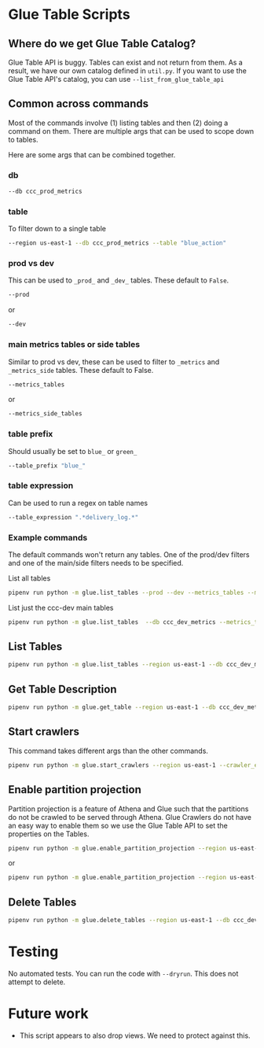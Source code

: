 # Glue Table Scripts

## Where do we get Glue Table Catalog?

Glue Table API is buggy.  Tables can exist and not return from them.  As a result, we have our own catalog defined in `util.py`.  If you want to use the Glue Table API's catalog, you can use `--list_from_glue_table_api`

## Common across commands

Most of the commands involve (1) listing tables and then (2) doing a command on them.  There are multiple args that can be used to scope down to tables.

Here are some args that can be combined together.

### db

```bash
--db ccc_prod_metrics
```

### table
To filter down to a single table

```bash
--region us-east-1 --db ccc_prod_metrics --table "blue_action"
```

### prod vs dev
This can be used to `_prod_` and `_dev_` tables.  These default to `False`.

```bash
--prod
```

or

```bash
--dev
```

### main metrics tables or side tables
Similar to prod vs dev, these can be used to filter to `_metrics` and `_metrics_side` tables.  These default to False.

```bash
--metrics_tables
```

or

```bash
--metrics_side_tables
```

### table prefix
Should usually be set to `blue_` or `green_`

```bash
--table_prefix "blue_"
```

### table expression
Can be used to run a regex on table names

```bash
--table_expression ".*delivery_log.*"
```

### Example commands

The default commands won't return any tables.  One of the prod/dev filters and one of the main/side filters needs to be specified.

List all tables
```bash
pipenv run python -m glue.list_tables --prod --dev --metrics_tables --metrics_side_tables
```

List just the ccc-dev main tables
```bash
pipenv run python -m glue.list_tables  --db ccc_dev_metrics --metrics_tables
```

## List Tables

```bash
pipenv run python -m glue.list_tables --region us-east-1 --db ccc_dev_metrics_side --table_expression "blue_.*"
```

## Get Table Description

```bash
pipenv run python -m glue.get_table --region us-east-1 --db ccc_dev_metrics_side --table "blue_flat_response_insertion"
```

## Start crawlers

This command takes different args than the other commands.

```bash
pipenv run python -m glue.start_crawlers --region us-east-1 --crawler_expression "green.*dev.*"
```

## Enable partition projection
Partition projection is a feature of Athena and Glue such that the partitions do not be crawled to be served through Athena.
Glue Crawlers do not have an easy way to enable them so we use the Glue Table API to set the properties on the Tables. 

```bash
pipenv run python -m glue.enable_partition_projection --region us-east-1 --db ccc_dev_metrics_side --table_prefix "green_"
```

or

```bash
pipenv run python -m glue.enable_partition_projection --region us-east-1 --db ccc_dev_metrics_side --table_prefix "green_" --table_expression ".*joined_.*"
```

## Delete Tables

```bash
pipenv run python -m glue.delete_tables --region us-east-1 --db ccc_dev_metrics_side --table_prefix "blue_"
```

# Testing

No automated tests.  You can run the code with `--dryrun`.  This does not attempt to delete.

# Future work

- This script appears to also drop views.  We need to protect against this.